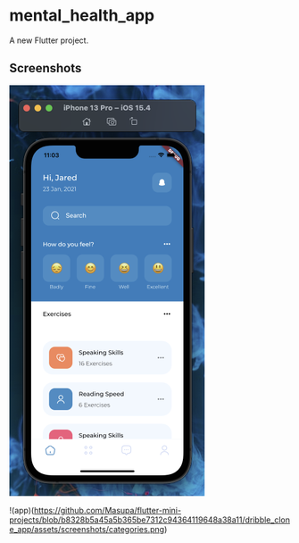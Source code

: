 # mental_health_app

A new Flutter project.

## Screenshots

![app](https://github.com/Masupa/flutter-mini-projects/blob/b8328b5a45a5b365be7312c94364119648a38a11/dribble_clone_app/assets/screenshots/home.png)

!(app)(https://github.com/Masupa/flutter-mini-projects/blob/b8328b5a45a5b365be7312c94364119648a38a11/dribble_clone_app/assets/screenshots/categories.png)

